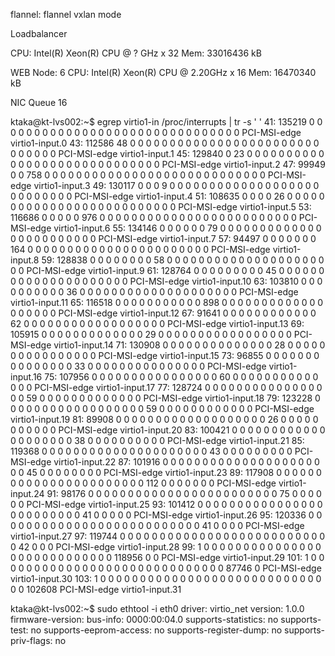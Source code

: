 flannel: flannel vxlan mode 

Loadbalancer 

CPU:
Intel(R) Xeon(R) CPU @ ? GHz x 32
Mem:
33016436 kB

WEB Node: 6
CPU:
Intel(R) Xeon(R) CPU @ 2.20GHz x 16
Mem:
16470340 kB

NIC Queue 16

ktaka@kt-lvs002:~$ egrep virtio1-in  /proc/interrupts  | tr -s ' '
 41: 135219 0 0 0 0 0 0 0 0 0 0 0 0 0 0 0 0 0 0 0 0 0 0 0 0 0 0 0 0 0 0 0 PCI-MSI-edge virtio1-input.0
 43: 112586 48 0 0 0 0 0 0 0 0 0 0 0 0 0 0 0 0 0 0 0 0 0 0 0 0 0 0 0 0 0 0 PCI-MSI-edge virtio1-input.1
 45: 129840 0 23 0 0 0 0 0 0 0 0 0 0 0 0 0 0 0 0 0 0 0 0 0 0 0 0 0 0 0 0 0 PCI-MSI-edge virtio1-input.2
 47: 99949 0 0 758 0 0 0 0 0 0 0 0 0 0 0 0 0 0 0 0 0 0 0 0 0 0 0 0 0 0 0 0 PCI-MSI-edge virtio1-input.3
 49: 130117 0 0 0 9 0 0 0 0 0 0 0 0 0 0 0 0 0 0 0 0 0 0 0 0 0 0 0 0 0 0 0 PCI-MSI-edge virtio1-input.4
 51: 108635 0 0 0 0 26 0 0 0 0 0 0 0 0 0 0 0 0 0 0 0 0 0 0 0 0 0 0 0 0 0 0 PCI-MSI-edge virtio1-input.5
 53: 116686 0 0 0 0 0 976 0 0 0 0 0 0 0 0 0 0 0 0 0 0 0 0 0 0 0 0 0 0 0 0 0 PCI-MSI-edge virtio1-input.6
 55: 134146 0 0 0 0 0 0 79 0 0 0 0 0 0 0 0 0 0 0 0 0 0 0 0 0 0 0 0 0 0 0 0 PCI-MSI-edge virtio1-input.7
 57: 94497 0 0 0 0 0 0 0 164 0 0 0 0 0 0 0 0 0 0 0 0 0 0 0 0 0 0 0 0 0 0 0 PCI-MSI-edge virtio1-input.8
 59: 128838 0 0 0 0 0 0 0 0 58 0 0 0 0 0 0 0 0 0 0 0 0 0 0 0 0 0 0 0 0 0 0 PCI-MSI-edge virtio1-input.9
 61: 128764 0 0 0 0 0 0 0 0 0 45 0 0 0 0 0 0 0 0 0 0 0 0 0 0 0 0 0 0 0 0 0 PCI-MSI-edge virtio1-input.10
 63: 103810 0 0 0 0 0 0 0 0 0 0 36 0 0 0 0 0 0 0 0 0 0 0 0 0 0 0 0 0 0 0 0 PCI-MSI-edge virtio1-input.11
 65: 116518 0 0 0 0 0 0 0 0 0 0 0 898 0 0 0 0 0 0 0 0 0 0 0 0 0 0 0 0 0 0 0 PCI-MSI-edge virtio1-input.12
 67: 91641 0 0 0 0 0 0 0 0 0 0 0 0 62 0 0 0 0 0 0 0 0 0 0 0 0 0 0 0 0 0 0 PCI-MSI-edge virtio1-input.13
 69: 105915 0 0 0 0 0 0 0 0 0 0 0 0 0 29 0 0 0 0 0 0 0 0 0 0 0 0 0 0 0 0 0 PCI-MSI-edge virtio1-input.14
 71: 130908 0 0 0 0 0 0 0 0 0 0 0 0 0 0 28 0 0 0 0 0 0 0 0 0 0 0 0 0 0 0 0 PCI-MSI-edge virtio1-input.15
 73: 96855 0 0 0 0 0 0 0 0 0 0 0 0 0 0 0 33 0 0 0 0 0 0 0 0 0 0 0 0 0 0 0 PCI-MSI-edge virtio1-input.16
 75: 107956 0 0 0 0 0 0 0 0 0 0 0 0 0 0 0 0 60 0 0 0 0 0 0 0 0 0 0 0 0 0 0 PCI-MSI-edge virtio1-input.17
 77: 128724 0 0 0 0 0 0 0 0 0 0 0 0 0 0 0 0 0 59 0 0 0 0 0 0 0 0 0 0 0 0 0 PCI-MSI-edge virtio1-input.18
 79: 123228 0 0 0 0 0 0 0 0 0 0 0 0 0 0 0 0 0 0 59 0 0 0 0 0 0 0 0 0 0 0 0 PCI-MSI-edge virtio1-input.19
 81: 89908 0 0 0 0 0 0 0 0 0 0 0 0 0 0 0 0 0 0 0 26 0 0 0 0 0 0 0 0 0 0 0 PCI-MSI-edge virtio1-input.20
 83: 100421 0 0 0 0 0 0 0 0 0 0 0 0 0 0 0 0 0 0 0 0 38 0 0 0 0 0 0 0 0 0 0 PCI-MSI-edge virtio1-input.21
 85: 119368 0 0 0 0 0 0 0 0 0 0 0 0 0 0 0 0 0 0 0 0 0 43 0 0 0 0 0 0 0 0 0 PCI-MSI-edge virtio1-input.22
 87: 101916 0 0 0 0 0 0 0 0 0 0 0 0 0 0 0 0 0 0 0 0 0 0 45 0 0 0 0 0 0 0 0 PCI-MSI-edge virtio1-input.23
 89: 117908 0 0 0 0 0 0 0 0 0 0 0 0 0 0 0 0 0 0 0 0 0 0 0 112 0 0 0 0 0 0 0 PCI-MSI-edge virtio1-input.24
 91: 98176 0 0 0 0 0 0 0 0 0 0 0 0 0 0 0 0 0 0 0 0 0 0 0 0 75 0 0 0 0 0 0 PCI-MSI-edge virtio1-input.25
 93: 101412 0 0 0 0 0 0 0 0 0 0 0 0 0 0 0 0 0 0 0 0 0 0 0 0 0 41 0 0 0 0 0 PCI-MSI-edge virtio1-input.26
 95: 120336 0 0 0 0 0 0 0 0 0 0 0 0 0 0 0 0 0 0 0 0 0 0 0 0 0 0 41 0 0 0 0 PCI-MSI-edge virtio1-input.27
 97: 119744 0 0 0 0 0 0 0 0 0 0 0 0 0 0 0 0 0 0 0 0 0 0 0 0 0 0 0 42 0 0 0 PCI-MSI-edge virtio1-input.28
 99: 1 0 0 0 0 0 0 0 0 0 0 0 0 0 0 0 0 0 0 0 0 0 0 0 0 0 0 0 0 118956 0 0 PCI-MSI-edge virtio1-input.29
101: 1 0 0 0 0 0 0 0 0 0 0 0 0 0 0 0 0 0 0 0 0 0 0 0 0 0 0 0 0 0 87746 0 PCI-MSI-edge virtio1-input.30
103: 1 0 0 0 0 0 0 0 0 0 0 0 0 0 0 0 0 0 0 0 0 0 0 0 0 0 0 0 0 0 0 102608 PCI-MSI-edge virtio1-input.31



ktaka@kt-lvs002:~$ sudo ethtool -i eth0
driver: virtio_net
version: 1.0.0
firmware-version:
bus-info: 0000:00:04.0
supports-statistics: no
supports-test: no
supports-eeprom-access: no
supports-register-dump: no
supports-priv-flags: no

